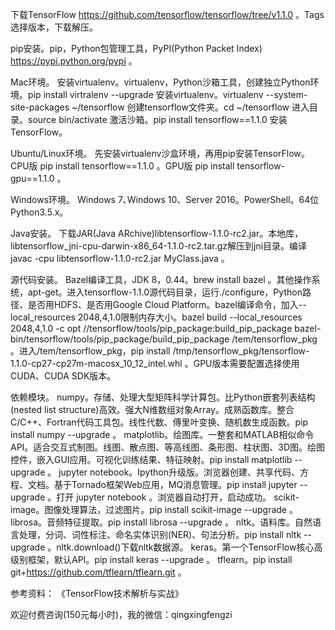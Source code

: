 下载TensorFlow https://github.com/tensorflow/tensorflow/tree/v1.1.0 。Tags选择版本，下载解压。

pip安装。pip，Python包管理工具，PyPI(Python Packet Index) https://pypi.python.org/pypi 。

Mac环境。
安装virtualenv。virtualenv，Python沙箱工具，创建独立Python环境。pip install virtralenv --upgrade 安装virtualenv。virtualenv --system-site-packages ~/tensorflow 创建tensorflow文件夹。cd ~/tensorflow 进入目录。source bin/activate 激活沙箱。pip install tensorflow==1.1.0 安装TensorFlow。

Ubuntu/Linux环境。
先安装virtualenv沙盒环境，再用pip安装TensorFlow。CPU版 pip install tensorflow==1.1.0 。GPU版 pip install tensorflow-gpu==1.1.0 。

Windows环境。
Windows 7､Windows 10、Server 2016。PowerShell。64位Python3.5.x。

Java安装。
下载JAR(Java ARchive)libtensorflow-1.1.0-rc2.jar。本地库，libtensorflow_jni-cpu-darwin-x86_64-1.1.0-rc2.tar.gz解压到jni目录。编译 javac -cpu libtensorflow-1.1.0-rc2.jar MyClass.java 。

源代码安装。
Bazel编译工具，JDK 8，0.44。brew install bazel 。其他操作系统，apt-get。进入tensorflow-1.1.0源代码目录，运行./configure，Python路径、是否用HDFS、是否用Google Cloud Platform。bazel编译命令，加入--local_resources 2048,4,1.0限制内存大小。bazel build --local_resources 2048,4,1.0 -c opt //tensorflow/tools/pip_package:build_pip_package bazel-bin/tensorflow/tools/pip_package/build_pip_package /tem/tensorflow_pkg 。进入/tem/tensorflow_pkg，pip install /tmp/tensorflow_pkg/tensorflow-1.1.0-cp27-cp27m-macosx_10_12_intel.whl 。GPU版本需要配置选择使用CUDA、CUDA SDK版本。

依赖模块。
numpy。存储、处理大型矩阵科学计算包。比Python嵌套列表结构(nested list structure)高效。强大N维数组对象Array。成熟函数库。整合C/C++、Fortran代码工具包。线性代数、傅里叶变换、随机数生成函数。pip install numpy --upgrade 。
matplotlib。绘图库。一整套和MATLAB相似命令API。适合交互式制图。线图、散点图、等高线图、条形图、柱状图、3D图。绘图控件，嵌入GUI应用。可视化训练结果、特征映射。pip install matplotlib --upgrade 。
jupyter notebook。Ipython升级版。浏览器创建、共享代码、方程、文档。基于Tornado框架Web应用，MQ消息管理。pip install jupyter --upgrade 。打开 jupyter notebook 。浏览器自动打开，启动成功。
scikit-image。图像处理算法，过滤图片。pip install scikit-image --upgrade 。
librosa。音频特征提取。pip install librosa --upgrade 。
nltk。语料库。自然语言处理，分词、词性标注、命名实体识别(NER)、句法分析。pip install nltk --upgrade 。nltk.download()下载nltk数据源。
keras。第一个TensorFlow核心高级别框架，默认API。pip install keras --upgrade 。
tflearn。pip install git+https://github.com/tflearn/tflearn.git 。

参考资料：
《TensorFlow技术解析与实战》

欢迎付费咨询(150元每小时)，我的微信：qingxingfengzi